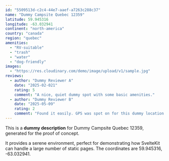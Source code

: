 ```yaml
---
id: "5509513d-c2c4-44e7-aaef-a7263c288c37"
name: "Dummy Campsite Quebec 12359"
latitude: 59.945316
longitude: -63.032941
continent: "north-america"
country: "canada"
region: "quebec"
amenities:
  - "RV-suitable"
  - "trash"
  - "water"
  - "dog-friendly"
images:
  - "https://res.cloudinary.com/demo/image/upload/v1/sample.jpg"
reviews:
  - author: "Dummy Reviewer A"
    date: "2025-02-021"
    rating: 5
    comment: "A nice, quiet dummy spot with some basic amenities."
  - author: "Dummy Reviewer B"
    date: "2025-05-09"
    rating: 2
    comment: "Found it easily. GPS was spot on for this dummy location."
---
```


This is a **dummy description** for Dummy Campsite Quebec 12359, generated for the proof of concept.

It provides a serene environment, perfect for demonstrating how SvelteKit can handle a large number of static pages. The coordinates are 59.945316, -63.032941.
